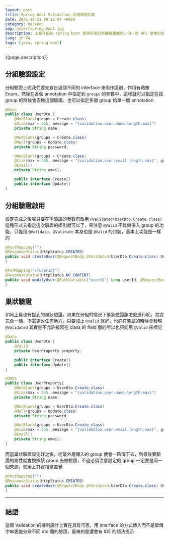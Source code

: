 ```yaml
---
layout: post
title: Spring boot Validation 分組驗證功能
date: 2021-10-21 09:12:04 +0800
category: backend
img: cover/spring-boot.jpg
description: 上篇介紹到 spring boot 簡單好用的參數驗證機制，但一般 API 常會分成 Create 跟 Update 兩種功能，兩種功能提供的參數大致上都會相同但會有一些驗證上的差異，如果要為了分開驗證去多寫一個類別也稍嫌有點麻煩且不好維護，所以 Validation 就提供了分組驗證的機制，下面介紹一下要如何來使用
lang: zh-TW
tags: [java, spring boot]
---
```


{{page.description}}

## 分組驗證設定
分組驗證上呢我們要先宣告幾個不同的 interface 來用作區別，作用有點像 Enum，然後在各個 annotation 中指定到 `groups` 的參數中，這樣就可以指定在該 group 的時候會去做這個驗證，也可以指定多個 group 給單一個 annotation

```java
@Data
public class UserDto {
    @NotBlank(groups = Create.class)
    @Size(max = 255, message = "{validation.user.name.length.max}")
    private String name;

    @NotBlank(groups = Create.class)
    @Null(groups = Update.class)
    private String password;

    @NotBlank(groups = Create.class)
    @Size(max = 255, message = "{validation.user.email.length.max}", groups={Create.class, Update.class})
    @Email()
    private String email;

    public interface Create{}
    public interface Update{}
}
```

## 分組驗證啟用
設定完成之後呢只要在需驗證的參數前改用 `@Validated(UserDto.Create.class)` 這種形式去指定這次驗證的組別就可以了，需注意 `@Valid` 不具備帶入 group 的功能，只能用 `@Validate`，`@Validate` 本身也是 `@Valid` 的封裝，基本上功能是一樣的

```java
@PostMapping("")
@ResponseStatus(HttpStatus.CREATED)
public void createUser(@RequestBody @Validated(UserDto.Create.class) UserDto userDco){
}

@PutMapping("/{userId}")
@ResponseStatus(HttpStatus.NO_CONTENT)
public void modifyUser(@PathVariable("userId") Long userId, @RequestBody @Validated(UserDto.Update.class) UserDto userDuo) {
}
```

## 巢狀驗證
如同上篇也有提到的巢狀驗證，如果在分組的情況下巢狀驗證該怎麼進行呢，其實完全一樣，不需更改任何地方，只要加上 `@Valid` 就好，也許在嘗試的時候會發現 `@Validated` 其實是不允許被寫在 class 的 field 層的所以也只能用 `@Valid` 來標記

```java
@Data
public class UserDto {
    @Valid
    private UserProperty property;

    public interface Create{}
    public interface Update{}
}

@Data
public class UserProperty{
    @NotBlank(groups = UserDto.Create.class)
    @Size(max = 255, message = "{validation.user.name.length.max}")
    private String name;

    @NotBlank(groups = UserDto.Create.class)
    @Null(groups = Update.class)
    private String password;

    @NotBlank(groups = UserDto.Create.class)
    @Size(max = 255, message = "{validation.user.email.length.max}", groups={UserDto.Create.class, UserDto.Update.class})
    @Email()
    private String email;
}
```

而當巢狀驗證設定好之後，從最外層傳入的 group 便會一路傳下去，到最後要驗證的屬性就會按照該 group 去做驗證，不過必須注意設定的 group 一定要是同一個來源，使用上其實相當直覺

```java
@PostMapping("")
@ResponseStatus(HttpStatus.CREATED)
public void createUser(@RequestBody @Validated(UserDto.Create.class) UserDto userDco){
}
```

---

## 結語

這個 Validation 的機制設計上實在具有巧思，用 interface 的方式傳入而不是單傳字串更能分辨不同 dto 間的驗證，最棒的是還會有 IDE 的語法提示